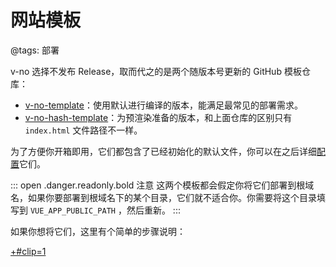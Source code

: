 # 网站模板

@tags: 部署

v-no 选择不发布 Release，取而代之的是两个随版本号更新的 GitHub 模板仓库：

- [v-no-template](https://github.com/akrisrn/v-no-template)：使用默认[](/docs/env-vars.md "#")进行编译的版本，能满足最常见的部署需求。
- [v-no-hash-template](https://github.com/akrisrn/v-no-hash-template)：为预渲染准备的版本，和上面仓库的区别只有 `index.html` 文件路径不一样。

为了方便你开箱即用，它们都包含了已经初始化的默认文件，你可以在之后详细[配置](/docs/config.md "#")它们。

::: open .danger.readonly.bold 注意
这两个模板都会假定你将它们部署到根域名，如果你要部署到根域名下的某个目录，它们就不适合你。你需要将这个目录填写到 `VUE_APP_PUBLIC_PATH` [](/docs/env-vars.md "#")，然后重新[](/docs/compile.md "#")。
:::

如果你想将它们[](/docs/deploy-to-github-pages.md "#")，这里有个简单的步骤说明：

[+#clip=1](/docs/deploy-to-github-pages.md)

